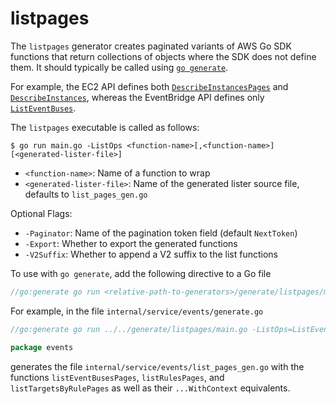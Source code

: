 # listpages

The `listpages` generator creates paginated variants of AWS Go SDK functions that return collections of objects where the SDK does not define them. It should typically be called using [`go generate`](https://golang.org/cmd/go/#hdr-Generate_Go_files_by_processing_source).

For example, the EC2 API defines both [`DescribeInstancesPages`](https://docs.aws.amazon.com/sdk-for-go/api/service/ec2/#EC2.DescribeInstancesPages) and  [`DescribeInstances`](https://docs.aws.amazon.com/sdk-for-go/api/service/ec2/#EC2.DescribeInstances), whereas the EventBridge API defines only [`ListEventBuses`](https://docs.aws.amazon.com/sdk-for-go/api/service/eventbridge/#EventBridge.ListEventBuses).

The `listpages` executable is called as follows:

```console
$ go run main.go -ListOps <function-name>[,<function-name>] [<generated-lister-file>]
```

* `<function-name>`: Name of a function to wrap
* `<generated-lister-file>`: Name of the generated lister source file, defaults to `list_pages_gen.go`

Optional Flags:

* `-Paginator`: Name of the pagination token field (default `NextToken`)
* `-Export`: Whether to export the generated functions
* `-V2Suffix`: Whether to append a V2 suffix to the list functions

To use with `go generate`, add the following directive to a Go file

```go
//go:generate go run <relative-path-to-generators>/generate/listpages/main.go -ListOps=<comma-separated-list-of-functions>
```

For example, in the file `internal/service/events/generate.go`

```go
//go:generate go run ../../generate/listpages/main.go -ListOps=ListEventBuses,ListRules,ListTargetsByRule

package events
```

generates the file `internal/service/events/list_pages_gen.go` with the functions `listEventBusesPages`, `listRulesPages`, and `listTargetsByRulePages` as well as their `...WithContext` equivalents.
